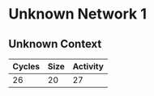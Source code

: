 # Unknown Network 1

## Unknown Context
| Cycles | Size | Activity |
| ------------- | ------------- | ------------- |
| 26 | 20 | 27 |
